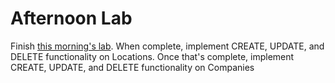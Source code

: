 # Afternoon Lab

Finish [this morning's lab](morning.md).  When complete, implement CREATE, UPDATE, and DELETE functionality on Locations.  Once that's complete, implement CREATE, UPDATE, and DELETE functionality on Companies
